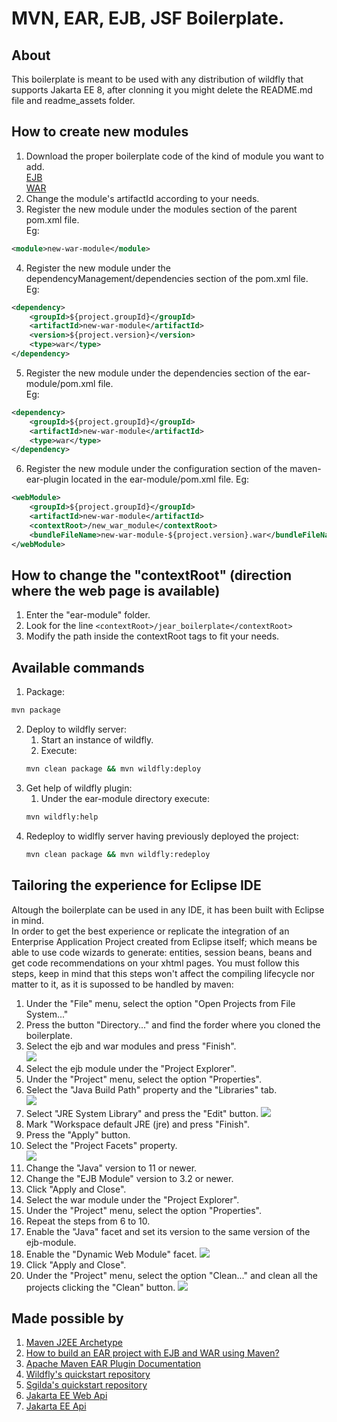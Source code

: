 # MVN, EAR, EJB, JSF Boilerplate.

## About

This boilerplate is meant to be used with any distribution of wildfly that supports Jakarta EE 8, after clonning it you might delete the README.md file and readme_assets folder.

## How to create new modules

1. Download the proper boilerplate code of the kind of module you want to add.  
   [EJB](https://github.com/migonos01454f/jejb-boilerplate)  
   [WAR](https://github.com/migonos01454f/jwar-boilerplate)
2. Change the module's artifactId according to your needs.
3. Register the new module under the modules section of the parent pom.xml file.  
   Eg:

```xml
<module>new-war-module</module>
```

4. Register the new module under the dependencyManagement/dependencies section of the pom.xml file.  
   Eg:

```xml
<dependency>
	<groupId>${project.groupId}</groupId>
	<artifactId>new-war-module</artifactId>
	<version>${project.version}</version>
	<type>war</type>
</dependency>
```

5. Register the new module under the dependencies section of the ear-module/pom.xml file.  
   Eg:

```xml
<dependency>
	<groupId>${project.groupId}</groupId>
	<artifactId>new-war-module</artifactId>
	<type>war</type>
</dependency>
```

6. Register the new module under the configuration section of the maven-ear-plugin located in the ear-module/pom.xml file.
   Eg:

```xml
<webModule>
	<groupId>${project.groupId}</groupId>
	<artifactId>new-war-module</artifactId>
	<contextRoot>/new_war_module</contextRoot>
	<bundleFileName>new-war-module-${project.version}.war</bundleFileName>
</webModule>
```

## How to change the "contextRoot" (direction where the web page is available)

1. Enter the "ear-module" folder.
2. Look for the line `<contextRoot>/jear_boilerplate</contextRoot>`
3. Modify the path inside the contextRoot tags to fit your needs.

## Available commands

1. Package:

```bash
mvn package
```

2. Deploy to wildfly server:
   1. Start an instance of wildfly.
   2. Execute:
   ```bash
   mvn clean package && mvn wildfly:deploy
   ```
3. Get help of wildfly plugin:
   1. Under the ear-module directory execute:
   ```bash
   mvn wildfly:help
   ```
4. Redeploy to widlfly server having previously deployed the project:
   ```bash
   mvn clean package && mvn wildfly:redeploy
   ```

## Tailoring the experience for Eclipse IDE

Altough the boilerplate can be used in any IDE, it has been built with Eclipse in mind.  
In order to get the best experience or replicate the integration of an Enterprise Application Project created from Eclipse itself; which means be able to use code wizards to generate: entities, session beans, beans and get code recommendations on your xhtml pages. You must follow this steps, keep in mind that this steps won't affect the compiling lifecycle nor matter to it, as it is supossed to be handled by maven:

1. Under the "File" menu, select the option "Open Projects from File System..."
2. Press the button "Directory..." and find the forder where you cloned the boilerplate.
3. Select the ejb and war modules and press "Finish".  
   ![](readme_assets/1.png)
4. Select the ejb module under the "Project Explorer".
5. Under the "Project" menu, select the option "Properties".
6. Select the "Java Build Path" property and the "Libraries" tab.  
   ![](readme_assets/2.png)
7. Select "JRE System Library" and press the "Edit" button.
   ![](readme_assets/3.png)
8. Mark "Workspace default JRE (jre) and press "Finish".
9. Press the "Apply" button.
10. Select the "Project Facets" property.  
    ![](readme_assets/4.png)
11. Change the "Java" version to 11 or newer.
12. Change the "EJB Module" version to 3.2 or newer.
13. Click "Apply and Close".
14. Select the war module under the "Project Explorer".
15. Under the "Project" menu, select the option "Properties".
16. Repeat the steps from 6 to 10.
17. Enable the "Java" facet and set its version to the same version of the ejb-module.
18. Enable the "Dynamic Web Module" facet.
    ![](readme_assets/5.png)
19. Click "Apply and Close".
20. Under the "Project" menu, select the option "Clean..." and clean all the projects clicking the "Clean" button.
    ![](readme_assets/6.png)

## Made possible by

1. [Maven J2EE Archetype](https://pastebin.com/raw/TLTFh9aW)
2. [How to build an EAR project with EJB and WAR using Maven?](https://stackoverflow.com/questions/32990664/how-to-build-an-ear-project-with-ejb-and-war-using-maven)
3. [Apache Maven EAR Plugin Documentation](https://maven.apache.org/plugins/maven-ear-plugin/index.html)
4. [Wildfly's quickstart repository](https://github.com/wildfly/quickstart)
5. [Sgilda's quickstart repository](https://github.com/sgilda/wildfly-quickstart)
6. [Jakarta EE Web Api](https://mvnrepository.com/artifact/jakarta.platform/jakarta.jakartaee-web-api)
7. [Jakarta EE Api](https://mvnrepository.com/artifact/jakarta.platform/jakarta.jakartaee-api)
